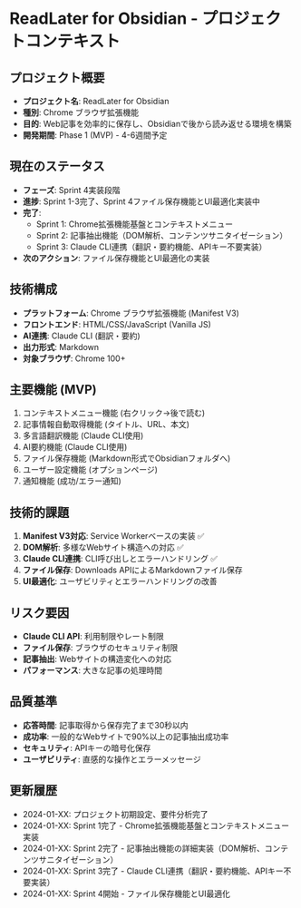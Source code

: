 # ReadLater for Obsidian - プロジェクトコンテキスト

## プロジェクト概要
- **プロジェクト名**: ReadLater for Obsidian
- **種別**: Chrome ブラウザ拡張機能
- **目的**: Web記事を効率的に保存し、Obsidianで後から読み返せる環境を構築
- **開発期間**: Phase 1 (MVP) - 4-6週間予定

## 現在のステータス
- **フェーズ**: Sprint 4実装段階
- **進捗**: Sprint 1-3完了、Sprint 4ファイル保存機能とUI最適化実装中
- **完了**: 
  - Sprint 1: Chrome拡張機能基盤とコンテキストメニュー
  - Sprint 2: 記事抽出機能（DOM解析、コンテンツサニタイゼーション）
  - Sprint 3: Claude CLI連携（翻訳・要約機能、APIキー不要実装）
- **次のアクション**: ファイル保存機能とUI最適化の実装

## 技術構成
- **プラットフォーム**: Chrome ブラウザ拡張機能 (Manifest V3)
- **フロントエンド**: HTML/CSS/JavaScript (Vanilla JS)
- **AI連携**: Claude CLI (翻訳・要約)
- **出力形式**: Markdown
- **対象ブラウザ**: Chrome 100+

## 主要機能 (MVP)
1. コンテキストメニュー機能 (右クリック→後で読む)
2. 記事情報自動取得機能 (タイトル、URL、本文)
3. 多言語翻訳機能 (Claude CLI使用)
4. AI要約機能 (Claude CLI使用)
5. ファイル保存機能 (Markdown形式でObsidianフォルダへ)
6. ユーザー設定機能 (オプションページ)
7. 通知機能 (成功/エラー通知)

## 技術的課題
1. **Manifest V3対応**: Service Workerベースの実装 ✅
2. **DOM解析**: 多様なWebサイト構造への対応 ✅
3. **Claude CLI連携**: CLI呼び出しとエラーハンドリング ✅
4. **ファイル保存**: Downloads APIによるMarkdownファイル保存
5. **UI最適化**: ユーザビリティとエラーハンドリングの改善

## リスク要因
- **Claude CLI API**: 利用制限やレート制限
- **ファイル保存**: ブラウザのセキュリティ制限
- **記事抽出**: Webサイトの構造変化への対応
- **パフォーマンス**: 大きな記事の処理時間

## 品質基準
- **応答時間**: 記事取得から保存完了まで30秒以内
- **成功率**: 一般的なWebサイトで90%以上の記事抽出成功率
- **セキュリティ**: APIキーの暗号化保存
- **ユーザビリティ**: 直感的な操作とエラーメッセージ

## 更新履歴
- 2024-01-XX: プロジェクト初期設定、要件分析完了
- 2024-01-XX: Sprint 1完了 - Chrome拡張機能基盤とコンテキストメニュー実装
- 2024-01-XX: Sprint 2完了 - 記事抽出機能の詳細実装（DOM解析、コンテンツサニタイゼーション）
- 2024-01-XX: Sprint 3完了 - Claude CLI連携（翻訳・要約機能、APIキー不要実装）
- 2024-01-XX: Sprint 4開始 - ファイル保存機能とUI最適化
